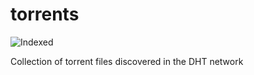 torrents 
========
![Indexed](https://img.shields.io/badge/indexed-262301-blue)

Collection of torrent files discovered in the DHT network
